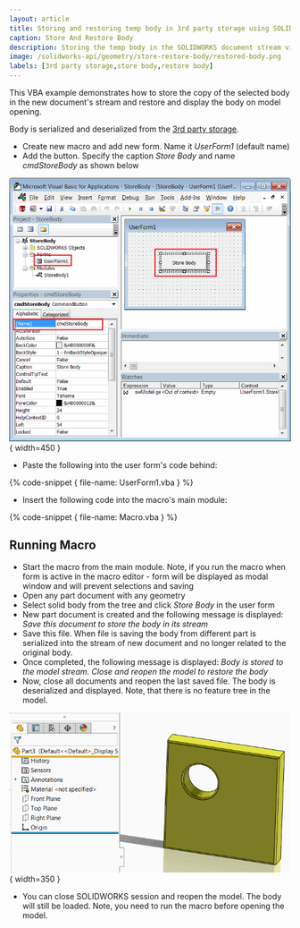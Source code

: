 ```yaml
---
layout: article
title: Storing and restoring temp body in 3rd party storage using SOLIDWORKS API
caption: Store And Restore Body
description: Storing the temp body in the SOLIDWORKS document stream via 3rd party storage and restoring it on opening using SOLIDWORKS API
image: /solidworks-api/geometry/store-restore-body/restored-body.png
labels: [3rd party storage,store body,restore body]
---
```

This VBA example demonstrates how to store the copy of the selected body in the new document's stream and restore and display the body on model opening.

Body is serialized and deserialized from the [3rd party storage](/solidworks-api/data-storage/third-party/).

* Create new macro and add new form. Name it *UserForm1* (default name)
* Add the button. Specify the caption *Store Body* and name *cmdStoreBody* as shown below

![Macro tree and user form controls](macro-solution-tree.png){ width=450 }

* Paste the following into the user form's code behind:

{% code-snippet { file-name: UserForm1.vba } %}

* Insert the following code into the macro's main module:

{% code-snippet { file-name: Macro.vba } %}

## Running Macro

* Start the macro from the main module. Note, if you run the macro when form is active in the macro editor - form will be displayed as modal window and will prevent selections and saving
* Open any part document with any geometry
* Select solid body from the tree and click *Store Body* in the user form
* New part document is created and the following message is displayed: *Save this document to store the body in its stream*
* Save this file. When file is saving the body from different part is serialized into the stream of new document and no longer related to the original body.
* Once completed, the following message is displayed: *Body is stored to the model stream. Close and reopen the model to restore the body*
* Now, close all documents and reopen the last saved file. The body is deserialized and displayed. Note, that there is no feature tree in the model.

![Restored body](restored-body.png){ width=350 }

* You can close SOLIDWORKS session and reopen the model. The body will still be loaded. Note, you need to run the macro before opening the model.